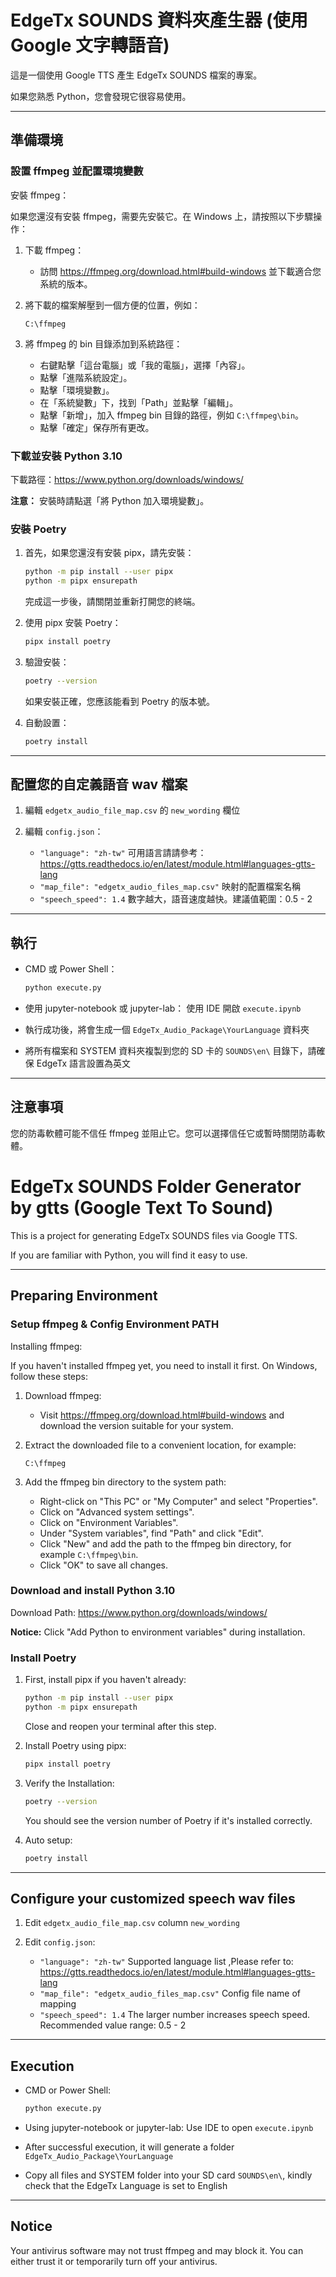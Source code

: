 # EdgeTx SOUNDS 資料夾產生器 (使用 Google 文字轉語音)

這是一個使用 Google TTS 產生 EdgeTx SOUNDS 檔案的專案。

如果您熟悉 Python，您會發現它很容易使用。

---

## 準備環境

### 設置 ffmpeg 並配置環境變數

安裝 ffmpeg：

如果您還沒有安裝 ffmpeg，需要先安裝它。在 Windows 上，請按照以下步驟操作：

1. 下載 ffmpeg：
   - 訪問 https://ffmpeg.org/download.html#build-windows 並下載適合您系統的版本。

2. 將下載的檔案解壓到一個方便的位置，例如：
   ```
   C:\ffmpeg
   ```

3. 將 ffmpeg 的 bin 目錄添加到系統路徑：
   - 右鍵點擊「這台電腦」或「我的電腦」，選擇「內容」。
   - 點擊「進階系統設定」。
   - 點擊「環境變數」。
   - 在「系統變數」下，找到「Path」並點擊「編輯」。
   - 點擊「新增」，加入 ffmpeg bin 目錄的路徑，例如 `C:\ffmpeg\bin`。
   - 點擊「確定」保存所有更改。

### 下載並安裝 Python 3.10

下載路徑：https://www.python.org/downloads/windows/

**注意：** 安裝時請點選「將 Python 加入環境變數」。

### 安裝 Poetry

1. 首先，如果您還沒有安裝 pipx，請先安裝：
   ```bash
   python -m pip install --user pipx
   python -m pipx ensurepath
   ```
   完成這一步後，請關閉並重新打開您的終端。

2. 使用 pipx 安裝 Poetry：
   ```bash
   pipx install poetry
   ```

3. 驗證安裝：
   ```bash
   poetry --version
   ```
   如果安裝正確，您應該能看到 Poetry 的版本號。

4. 自動設置：
   ```bash
   poetry install 
   ```

---

## 配置您的自定義語音 wav 檔案

1. 編輯 `edgetx_audio_file_map.csv` 的 `new_wording` 欄位

2. 編輯 `config.json`：
   - `"language": "zh-tw"`
     可用語言請請參考：https://gtts.readthedocs.io/en/latest/module.html#languages-gtts-lang
   - `"map_file": "edgetx_audio_files_map.csv"`
     映射的配置檔案名稱
   - `"speech_speed": 1.4`
     數字越大，語音速度越快。建議值範圍：0.5 - 2

---

## 執行

- CMD 或 Power Shell：
  ```bash
  python execute.py
  ```

- 使用 jupyter-notebook 或 jupyter-lab：
  使用 IDE 開啟 `execute.ipynb`

- 執行成功後，將會生成一個 `EdgeTx_Audio_Package\YourLanguage` 資料夾

- 將所有檔案和 SYSTEM 資料夾複製到您的 SD 卡的 `SOUNDS\en\` 目錄下，請確保 EdgeTx 語言設置為英文

---

## 注意事項

您的防毒軟體可能不信任 ffmpeg 並阻止它。您可以選擇信任它或暫時關閉防毒軟體。





# EdgeTx SOUNDS Folder Generator by gtts (Google Text To Sound)

This is a project for generating EdgeTx SOUNDS files via Google TTS.

If you are familiar with Python, you will find it easy to use.

---

## Preparing Environment

### Setup ffmpeg & Config Environment PATH

Installing ffmpeg:

If you haven't installed ffmpeg yet, you need to install it first. On Windows, follow these steps:

1. Download ffmpeg:
   - Visit https://ffmpeg.org/download.html#build-windows and download the version suitable for your system.

2. Extract the downloaded file to a convenient location, for example:
   ```
   C:\ffmpeg
   ```

3. Add the ffmpeg bin directory to the system path:
   - Right-click on "This PC" or "My Computer" and select "Properties".
   - Click on "Advanced system settings".
   - Click on "Environment Variables".
   - Under "System variables", find "Path" and click "Edit".
   - Click "New" and add the path to the ffmpeg bin directory, for example `C:\ffmpeg\bin`.
   - Click "OK" to save all changes.

### Download and install Python 3.10

Download Path: https://www.python.org/downloads/windows/

**Notice:** Click "Add Python to environment variables" during installation.

### Install Poetry

1. First, install pipx if you haven't already:
   ```bash
   python -m pip install --user pipx
   python -m pipx ensurepath
   ```
   Close and reopen your terminal after this step.

2. Install Poetry using pipx:
   ```bash
   pipx install poetry
   ```

3. Verify the Installation:
   ```bash
   poetry --version
   ```
   You should see the version number of Poetry if it's installed correctly.

4. Auto setup:
   ```bash
   poetry install 
   ```

---

## Configure your customized speech wav files

1. Edit `edgetx_audio_file_map.csv` column `new_wording`

2. Edit `config.json`:
   - `"language": "zh-tw"`
     Supported language list ,Please refer to: https://gtts.readthedocs.io/en/latest/module.html#languages-gtts-lang
   - `"map_file": "edgetx_audio_files_map.csv"`
     Config file name of mapping
   - `"speech_speed": 1.4`
     The larger number increases speech speed. Recommended value range: 0.5 - 2

---

## Execution

- CMD or Power Shell:
  ```bash
  python execute.py
  ```

- Using jupyter-notebook or jupyter-lab:
  Use IDE to open `execute.ipynb`

- After successful execution, it will generate a folder `EdgeTx_Audio_Package\YourLanguage`

- Copy all files and SYSTEM folder into your SD card `SOUNDS\en\`, kindly check that the EdgeTx Language is set to English

---

## Notice

Your antivirus software may not trust ffmpeg and may block it. You can either trust it or temporarily turn off your antivirus.
